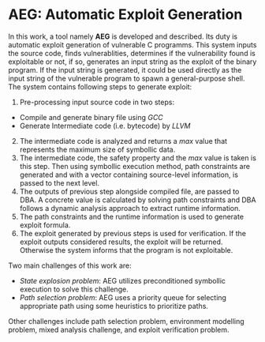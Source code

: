 # AEG: Automatic Exploit Generation  
In this work, a tool namely **AEG** is developed and described. Its duty is automatic exploit generation of vulnerable C programms. This system inputs the source code, finds vulnerablities, determines if the vulnerability found is exploitable or not, if so, generates an input string as the exploit of the binary program. If the input string is generated, it could be used directly as the input string of the vulnerable program to spawn a general-purpose shell.  
The system contains following steps to generate exploit:
1. Pre-processing input source code in two steps:
- Compile and generate binary file using *GCC*
- Generate Intermediate code (i.e. bytecode) by *LLVM*
2. The intermediate code is analyzed and returns a *max* value that represents the maximum size of symbollic data.
3. The intermediate code, the safety property and the *max* value is taken is this step. Then using symbollic execution method, path constraints are generated and with a vector containing source-level information, is passed to the next level.
4. The outputs of previous step alongside compiled file, are passed to DBA. A concrete value is calculated by solving path constraints and DBA follows a dynamic analysis approach to extract runtime information.
5. The path constraints and the runtime information is used to generate exploit formula.
6. The exploit generated by previous steps is used for verification. If the exploit outputs considered results, the exploit will be returned. Otherwise the system informs that the program is not exploitable.
  
Two main challenges of this work are:  
- *State explosion problem*: AEG utilizes preconditioned symbollic execution to solve this challenge.
- *Path selection problem*: AEG uses a priority queue for selecting appropriate path using some heuristics to prioritize paths.  
  
Other challenges include path selection problem, environment modelling problem, mixed analysis challenge, and exploit verification problem.
